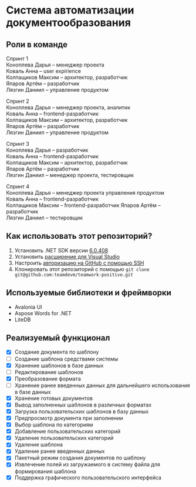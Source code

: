 # Cистема автоматизации документообразования

## Роли в команде  
Спринт 1  
Коноплева Дарья – менеджер проекта  
Коваль Анна – user expirience  
Колпащиков Максим – архитектор, разработчик  
Япаров Артём – разработчик  
Лязгин Даниил – управление продуктом

Спринт 2  
Коноплева Дарья – менеджер проекта, аналитик  
Коваль Анна – frontend-разработчик  
Колпащиков Максим – архитектор, разработчик  
Япаров Артём – разработчик  
Лязгин Даниил – управление продуктом  

Спринт 3  
Коноплева Дарья – разработчик  
Коваль Анна – frontend-разработчик  
Колпащиков Максим – архитектор, разработчик  
Япаров Артём – разработчик  
Лязгин Даниил – менеджер проекта, тестировщик

Спринт 4  
Коноплева Дарья – менеджер проекта управления продуктом  
Коваль Анна – frontend-разработчик  
Колпащиков Максим – frontend-разработчик 
Япаров Артём – разработчик  
Лязгин Даниил – тестировщик
## Как использовать этот репозиторий?

1. Установить .NET SDK версии [6.0.408](https://dotnet.microsoft.com/en-us/download/dotnet/6.0)
2. Установить [расширение для Visual Studio](https://marketplace.visualstudio.com/items?itemName=AvaloniaTeam.AvaloniaVS)
3. Настроить [авторизацию на GitHub с помощью SSH](https://docs.github.com/ru/get-started/getting-started-with-git/about-remote-repositories#cloning-with-ssh-urls)
4. Клонировать этот репозиторий с помощью `git clone git@github.com:teamdevm/teamwork-positive.git`

## Используемые библиотеки и фреймворки

- Avalonia UI
- Aspose Words for .NET
- LiteDB

## Реализуемый функционал

- [x] Создание документа по шаблону
- [ ] Создание шаблона средствами системы
- [x] Хранение шаблонов в базе данных
- [ ] Редактирование шаблонов
- [x] Преобразование формата
- [ ] Хранение ранее введенных данных для дальнейшего использования в базе данных
- [x] Хранение готовых документов
- [x] Вывод заполненных шаблонов в различных форматах
- [x] Загрузка пользовательских шаблонов в базу данных
- [x] Предпросмотр документа при заполнении
- [x] Выбор шаблона по категориям
- [x] Добавление пользовательских категорий
- [x] Удаление пользовательских категорий
- [x] Удаление шаблона
- [x] Удаление ранее введенных данных
- [x] Пакетный режим создания документов по шаблону
- [x] Извлечение полей из загружаемого в систему файла для формирования шаблона
- [x] Поддержка графического пользовательского интерфейса
